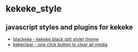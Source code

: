 # kekeke_style
## javascript styles and plugins for kekeke

* [blackeke - kekeke black (ptt style) theme](https://dragonairex.github.io/kekeke_style/)
* [kekeclear - one click button to clear all media](https://dragonairex.github.io/kekeke_style/kekeclear)
